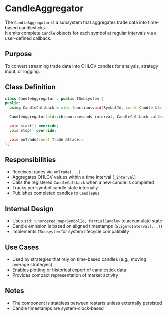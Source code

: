 # CandleAggregator

The `CandleAggregator` is a subsystem that aggregates trade data into time-based candlesticks.  
It emits complete `Candle` objects for each symbol at regular intervals via a user-defined callback.

## Purpose

To convert streaming trade data into OHLCV candles for analysis, strategy input, or logging.

## Class Definition

```cpp
class CandleAggregator : public ISubsystem {
public:
  using CandleCallback = std::function<void(SymbolId, const Candle &)>;

  CandleAggregator(std::chrono::seconds interval, CandleCallback callback);

  void start() override;
  void stop() override;

  void onTrade(const Trade &trade);
};
```

## Responsibilities

- Receives trades via `onTrade(...)`
- Aggregates OHLCV values within a time interval (`_interval`)
- Calls the registered `CandleCallback` when a new candle is completed
- Tracks per-symbol candle state internally
- Publishes completed candles to `CandleBus`

## Internal Design

- Uses `std::unordered_map<SymbolId, PartialCandle>` to accumulate state
- Candle emission is based on aligned timestamps (`alignToInterval(...)`)
- Implements `ISubsystem` for system lifecycle compatibility

## Use Cases

- Used by strategies that rely on time-based candles (e.g., moving average strategies)
- Enables plotting or historical export of candlestick data
- Provides compact representation of market activity

## Notes

- The component is stateless between restarts unless externally persisted
- Candle timestamps are system-clock-based
